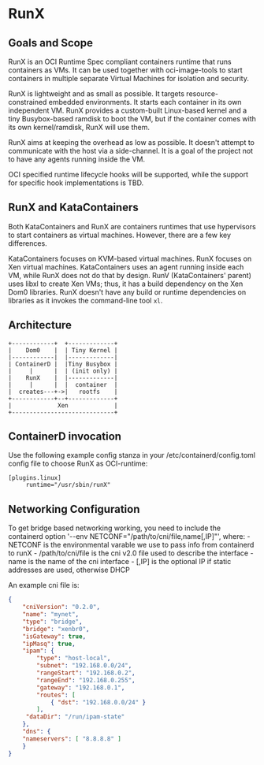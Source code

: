 RunX
====

Goals and Scope
---------------
RunX is an OCI Runtime Spec compliant containers runtime that runs
containers as VMs. It can be used together with oci-image-tools to start
containers in multiple separate Virtual Machines for isolation and
security.

RunX is lightweight and as small as possible. It targets
resource-constrained embedded environments. It starts each container in
its own independent VM. RunX provides a custom-built Linux-based kernel
and a tiny Busybox-based ramdisk to boot the VM, but if the container
comes with its own kernel/ramdisk, RunX will use them.

RunX aims at keeping the overhead as low as possible.  It doesn't
attempt to communicate with the host via a side-channel. It is a goal of
the project not to have any agents running inside the VM.

OCI specified runtime lifecycle hooks will be supported, while the
support for specific hook implementations is TBD.


RunX and KataContainers
-----------------------
Both KataContainers and RunX are containers runtimes that use
hypervisors to start containers as virtual machines. However, there are
a few key differences.

KataContainers focuses on KVM-based virtual machines. RunX focuses
on Xen virtual machines. KataContainers uses an agent running inside
each VM, while RunX does not do that by design. RunV (KataContainers'
parent) uses libxl to create Xen VMs; thus, it has a build dependency
on the Xen Dom0 libraries. RunX doesn't have any build or runtime
dependencies on libraries as it invokes the command-line tool ``xl``.


Architecture
------------
    +------------+  +-------------+
    |    Dom0    |  | Tiny Kernel |
    |------------|  |-------------|
    | ContainerD |  |Tiny Busybox |
    |     |      |  | (init only) |
    |    RunX    |  |-------------|
    |     |      |  |  container  |
    |  creates---+->|   rootfs    |
    +------------+--+-------------+
    |             Xen             |
    +-----------------------------+


ContainerD invocation
---------------------

Use the following example config stanza in your
/etc/containerd/config.toml config file to choose RunX as OCI-runtime:

    [plugins.linux]
         runtime="/usr/sbin/runX"


Networking Configuration
------------------------

To get bridge based networking working, you need to include the containerd
option '--env NETCONF="/path/to/cni/file,name[,IP]"', where:
    - NETCONF is the environmental varable we use to pass info from containerd
      to runX
    - /path/to/cni/file is the cni v2.0 file used to describe the interface
    - name is the name of the cni interface
    - [,IP] is the optional IP if static addresses are used, otherwise DHCP

An example cni file is:

```json
{
    "cniVersion": "0.2.0",
    "name": "mynet",
    "type": "bridge",
    "bridge": "xenbr0",
    "isGateway": true,
    "ipMasq": true,
    "ipam": {
        "type": "host-local",
        "subnet": "192.168.0.0/24",
        "rangeStart": "192.168.0.2",
        "rangeEnd": "192.168.0.255",
        "gateway": "192.168.0.1",
        "routes": [
            { "dst": "192.168.0.0/24" }
        ],
     "dataDir": "/run/ipam-state"
    },
    "dns": {
    "nameservers": [ "8.8.8.8" ]
    }
}
```
